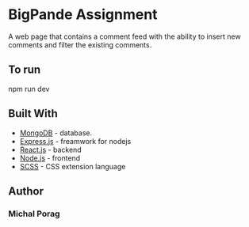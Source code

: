 # BigPande Assignment
A web page that contains a comment feed with the ability to insert new comments and filter the existing comments.

## To run
npm run dev

## Built With
* [MongoDB](https://www.mongodb.com/) - database.
* [Express.js](https://reactjs.org/) - freamwork for nodejs
* [React.js](https://reactjs.org/) - backend
* [Node.js](https://nodejs.org/en/) - frontend
* [SCSS](https://sass-lang.com/guide) - CSS extension language

## Author
### Michal Porag
